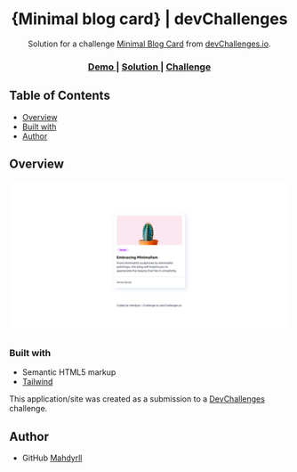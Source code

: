 <h1 align="center">{Minimal blog card} | devChallenges</h1>

<div align="center">
   Solution for a challenge <a href="https://devchallenges.io/challenge/minimal-blog-card" target="_blank">Minimal Blog Card</a> from <a href="http://devchallenges.io" target="_blank">devChallenges.io</a>.
</div>

<div align="center">
  <h3>
    <a href="https://mahdyrll.github.io/minimal-blog-card/">
      Demo
    </a>
    <span> | </span>
    <a href="https://devchallenges.io/solution/9229">
      Solution
    </a>
    <span> | </span>
    <a href="https://devchallenges.io/challenge/minimal-blog-card">
      Challenge
    </a>
  </h3>
</div>

## Table of Contents

- [Overview](#overview)
- [Built with](#built-with)
- [Author](#author)

## Overview

![screenshot](./Screen%20Shot%202024-11-06%20at%208.46.21%20PM.png)

### Built with

- Semantic HTML5 markup
- [Tailwind](https://tailwindcss.com/)

This application/site was created as a submission to a [DevChallenges](https://devchallenges.io/challenges-dashboard) challenge.

## Author

- GitHub [Mahdyrll](https://github.com/Mahdyrll)
